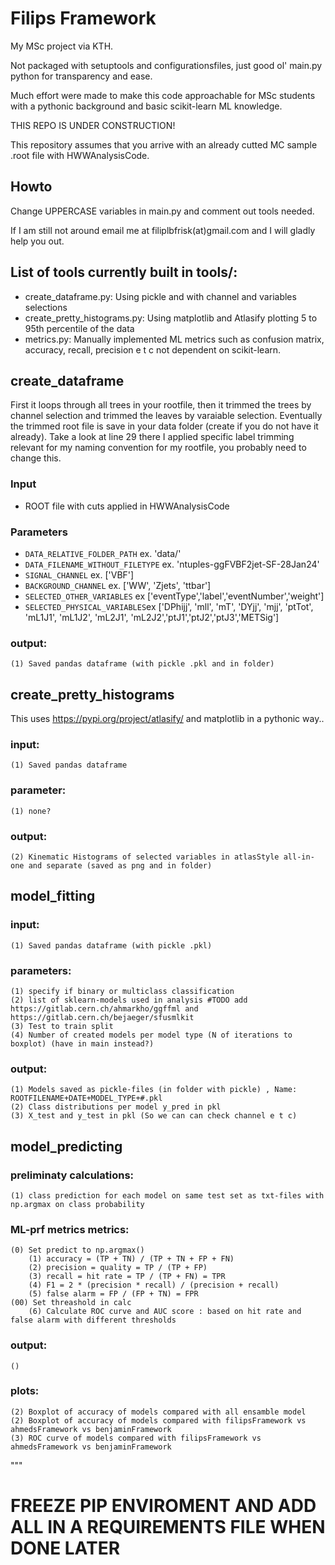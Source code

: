 # Filips Framework

My MSc project via KTH.

Not packaged with setuptools and configurationsfiles, just good ol' main.py python for transparency and ease. 

Much effort were made to make this code approachable for MSc students with a pythonic background and basic scikit-learn ML knowledge.

THIS REPO IS UNDER CONSTRUCTION!

This repository assumes that you arrive with an already cutted MC sample .root file with HWWAnalysisCode.

## Howto

Change UPPERCASE variables in main.py and comment out tools needed.

If I am still not around email me at filiplbfrisk(at)gmail.com and I will gladly help you out.

## List of tools currently built in tools/:
- create_dataframe.py: Using pickle and with channel and variables selections
- create_pretty_histograms.py: Using matplotlib and Atlasify plotting 5 to 95th percentile of the data   
-  metrics.py: Manually implemented ML metrics such as confusion matrix, accuracy, recall, precision e t c not dependent on scikit-learn.

## create_dataframe

First it loops through all trees in your rootfile, then it trimmed the trees by channel selection and trimmed the leaves by varaiable selection. Eventually the trimmed root file is save in your data folder (create if you do not have it already). Take a look at line 29 there I applied specific label trimming relevant for my naming convention for my rootfile, you probably need to change this.

### Input
- ROOT file with cuts applied in HWWAnalysisCode

### Parameters 
- `DATA_RELATIVE_FOLDER_PATH` ex. 'data/'
- `DATA_FILENAME_WITHOUT_FILETYPE` ex. 'ntuples-ggFVBF2jet-SF-28Jan24'
- `SIGNAL_CHANNEL` ex. ['VBF']
- `BACKGROUND_CHANNEL` ex. ['WW', 'Zjets', 'ttbar']
- `SELECTED_OTHER_VARIABLES` ex ['eventType','label','eventNumber','weight']
- `SELECTED_PHYSICAL_VARIABLES`ex ['DPhijj', 'mll', 'mT', 'DYjj', 'mjj', 'ptTot', 'mL1J1', 'mL1J2', 'mL2J1', 'mL2J2','ptJ1','ptJ2','ptJ3','METSig']

### output:
    (1) Saved pandas dataframe (with pickle .pkl and in folder)
    
## create_pretty_histograms

This uses https://pypi.org/project/atlasify/ and matplotlib in a pythonic way..

### input:
    (1) Saved pandas dataframe

### parameter:
    (1) none?
    
### output:
    (2) Kinematic Histograms of selected variables in atlasStyle all-in-one and separate (saved as png and in folder)

## model_fitting

### input:
    (1) Saved pandas dataframe (with pickle .pkl)

### parameters:
    (1) specify if binary or multiclass classification
    (2) list of sklearn-models used in analysis #TODO add https://gitlab.cern.ch/ahmarkho/ggffml and https://gitlab.cern.ch/bejaeger/sfusmlkit
    (3) Test to train split
    (4) Number of created models per model type (N of iterations to boxplot) (have in main instead?)
    
### output:
    (1) Models saved as pickle-files (in folder with pickle) , Name: ROOTFILENAME+DATE+MODEL_TYPE+#.pkl
    (2) Class distributions per model y_pred in pkl
    (3) X_test and y_test in pkl (So we can can check channel e t c)


## model_predicting


### preliminaty calculations:
    (1) class prediction for each model on same test set as txt-files with np.argmax on class probability 

### ML-prf metrics metrics:
    (0) Set predict to np.argmax()
        (1) accuracy = (TP + TN) / (TP + TN + FP + FN)
        (2) precision = quality = TP / (TP + FP) 
        (3) recall = hit rate = TP / (TP + FN) = TPR
        (4) F1 = 2 * (precision * recall) / (precision + recall)
        (5) false alarm = FP / (FP + TN) = FPR
    (00) Set threashold in calc 
        (6) Calculate ROC curve and AUC score : based on hit rate and false alarm with different thresholds

### output:
    ()
    
### plots:
    (2) Boxplot of accuracy of models compared with all ensamble model 
    (2) Boxplot of accuracy of models compared with filipsFramework vs ahmedsFramework vs benjaminFramework
    (3) ROC curve of models compared with filipsFramework vs ahmedsFramework vs benjaminFramework

"""

# FREEZE PIP ENVIROMENT AND ADD ALL IN A REQUIREMENTS FILE WHEN DONE LATER 